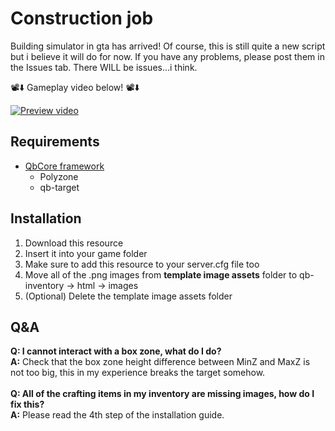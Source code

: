 # Construction job

Building simulator in gta has arrived! Of course, this is still quite a new script but i believe it will do for now. If you have any problems, please post them in the Issues tab. There WILL be issues...i think.

📽️⬇️ Gameplay video below! 📽️⬇️

[![Preview video](https://i.imgur.com/CnaMRhT.png)](https://www.youtube.com/watch?v=Sst28eVZsRY)

## Requirements
- [QbCore framework](https://github.com/qbcore-framework)
  - Polyzone
  - qb-target

## Installation
1. Download this resource
2. Insert it into your game folder
3. Make sure to add this resource to your server.cfg file too
4. Move all of the .png images from **template image assets** folder to qb-inventory -> html -> images
5. (Optional) Delete the template image assets folder

## Q&A
**Q: I cannot interact with a box zone, what do I do?**<br>
**A:** Check that the box zone height difference between MinZ and MaxZ is not too big, this in my experience breaks the target somehow.
<br>
<br>
**Q: All of the crafting items in my inventory are missing images, how do I fix this?**<br>
**A:** Please read the 4th step of the installation guide.